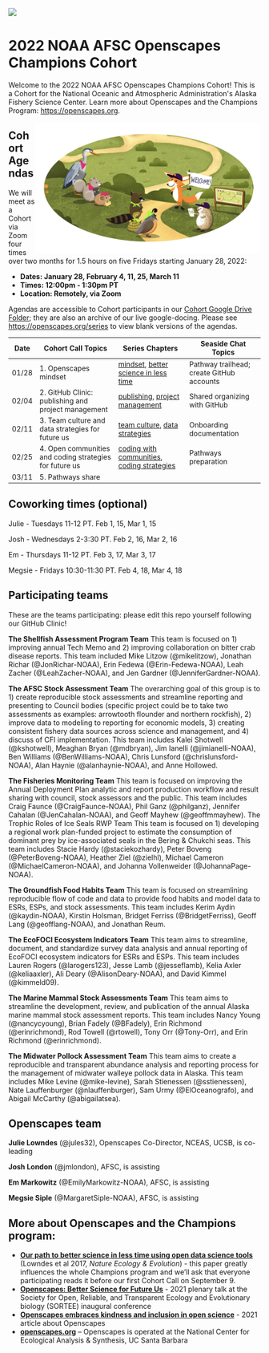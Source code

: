 <a align="left" href="https://github.com/Openscapes/2022-noaa-afsc/"><img src="https://github.githubassets.com/images/modules/logos_page/GitHub-Mark.png" width="35px"></a>

# 2022 NOAA AFSC Openscapes Champions Cohort

Welcome to the 2022 NOAA AFSC Openscapes Champions Cohort! This is a Cohort for the National Oceanic and Atmospheric Administration's Alaska Fishery Science Center. Learn more about Openscapes and the Champions Program: <https://openscapes.org>. 

<img align="right" src="horst-champions-trailhead.png" width="450">  

## Cohort Agendas

We will meet as a Cohort via Zoom four times over two months for 1.5 hours on five Fridays starting January 28, 2022:

- **Dates: January 28, February 4, 11, 25, March 11** 
- **Times: 12:00pm - 1:30pm PT**
- **Location: Remotely, via Zoom**

Agendas are accessible to Cohort participants in our [Cohort Google Drive Folder](https://drive.google.com/drive/folders/1UV_lBdCUonF3E6uW7AEFTHtlv3m_mejf?usp=sharing); they are also an archive of our live google-docing. Please see <https://openscapes.org/series> to view blank versions of the agendas. 

Date | Cohort Call Topics          | Series Chapters |      Seaside Chat Topics
----| ------------------|----------------------|--------------------------------
01/28 | 1. Openscapes mindset | [mindset](https://openscapes.github.io/series/mindset), [better science in less time](https://openscapes.github.io/series/bsilt) | Pathway trailhead; create GitHub accounts 
02/04 | 2. GitHub Clinic: publishing and project management <br> | [publishing](https://openscapes.github.io/series/github-pub), [project management](https://openscapes.github.io/series/github-issues) | Shared organizing with GitHub
02/11 | 3. Team culture and data strategies for future us | [team culture](https://openscapes.github.io/series/team-culture), [data strategies](https://openscapes.github.io/series/data-strategies) | Onboarding documentation 
02/25 | 4. Open communities and coding strategies for future us | [coding with communities](https://openscapes.github.io/series/communities), [coding strategies](https://openscapes.github.io/series/coding-strategies) | Pathways preparation
03/11 | 5. Pathways share |  | 

## Coworking times (optional)

Julie - Tuesdays 11-12 PT. Feb 1, 15, Mar 1, 15

Josh - Wednesdays 2-3:30 PT. Feb 2, 16, Mar 2, 16

Em - Thursdays 11-12 PT. Feb 3, 17, Mar 3, 17

Megsie - Fridays 10:30-11:30 PT. Feb 4, 18, Mar 4, 18


<!---
## Participating teams

These are the teams participating: please add any edits directly (we'll learn how in our GitHub Call!) Take some inspiration from here: https://github.com/Openscapes/2021-noaa-nmfs/blob/main/README.md

Add:
 - What kind of team you are (cross-divisional) or where you are from (division focusing on...)
 - Links to your program and what you are working on together
 - Desciptions of your potientail projects. Feel free to list them out [1), 2), 3),...] or provide a longer description.
 - Who is on your team
--->

## Participating teams

These are the teams participating: please edit this repo yourself following our GitHub Clinic!

**The Shellfish Assessment Program Team** This team is focused on 1) improving annual Tech Memo and 2) improving collaboration on bitter crab disease reports. This team included Mike Litzow (@mikelitzow), Jonathan Richar (@JonRichar-NOAA), Erin Fedewa (@Erin-Fedewa-NOAA), Leah Zacher (@LeahZacher-NOAA), and Jen Gardner (@JenniferGardner-NOAA).

**The AFSC Stock Assessment Team** The overarching goal of this group is to 1) create reproducible stock assessments and streamline reporting and presenting to Council bodies (specific project could be to take two assessments as examples: arrowtooth flounder and northern rockfish), 2) improve data to modeling to reporting for economic models, 3) creating consistent fishery data sources across science and management, and 4) discuss of CFI implementation. This team includes Kalei Shotwell (@kshotwell), Meaghan Bryan (@mdbryan), Jim Ianelli (@jimianelli-NOAA), Ben Williams (@BenWilliams-NOAA), Chris Lunsford (@chrislunsford-NOAA), Alan Haynie (@alanhaynie-NOAA), and Anne Hollowed.

**The Fisheries Monitoring Team** This team is focused on improving the Annual Deployment Plan analytic and report production workflow and result sharing with council, stock assessors and the public. This team includes Craig Faunce (@CraigFaunce-NOAA), Phil Ganz (@philganz), Jennifer Cahalan (@JenCahalan-NOAA), and Geoff Mayhew (@geoffmmayhew).
The Trophic Roles of Ice Seals RWP Team This team is focused on 1) developing a regional work plan-funded project to estimate the consumption of dominant prey by ice-associated seals in the Bering & Chukchi seas. This team includes Stacie Hardy (@staciekozhardy), Peter Boveng (@PeterBoveng-NOAA), Heather Ziel (@zielhl), Michael Cameron (@MichaelCameron-NOAA), and Johanna Vollenweider (@JohannaPage-NOAA).

**The Groundfish Food Habits Team** This team is focused on streamlining reproducible flow of code and data to provide food habits and model data to ESRs, ESPs, and stock assessments. This team includes Kerim Aydin (@kaydin-NOAA), Kirstin Holsman, Bridget Ferriss (@BridgetFerriss), Geoff Lang (@geofflang-NOAA), and Jonathan Reum.

**The EcoFOCI Ecosystem Indicators Team** This team aims to streamline, document, and standardize survey data analysis and annual reporting of EcoFOCI ecosystem indicators for ESRs and ESPs. This team includes Lauren Rogers (@larogers123), Jesse Lamb (@jesseflamb), Kelia Axler (@keliaaxler), Ali Deary (@AlisonDeary-NOAA), and David Kimmel (@kimmeld09).

**The Marine Mammal Stock Assessments Team** This team aims to streamline the development, review, and publication of the annual Alaska marine mammal stock assessment reports. This team includes Nancy Young (@nancycyoung), Brian Fadely (@BFadely), Erin Richmond (@erinrichmond), Rod Towell (@rtowell), Tony Orr (@Tony-Orr), and Erin Richmond (@erinrichmond).

**The Midwater Pollock Assessment Team** This team aims to create a reproducible and transparent abundance analysis and reporting process for the management of midwater walleye pollock data in Alaska. This team includes Mike Levine (@mike-levine), Sarah Stienessen (@sstienessen), Nate Lauffenburger (@nlauffenburger), Sam Urmy (@ElOceanografo), and Abigail McCarthy (@abigailatsea).


## Openscapes team

**Julie Lowndes** (@jules32), Openscapes Co-Director, NCEAS, UCSB, is co-leading

**Josh London** (@jmlondon), AFSC, is assisting

**Em Markowitz** (@EmilyMarkowitz-NOAA), AFSC, is assisting

**Megsie Siple** (@MargaretSiple-NOAA), AFSC, is assisting


## More about Openscapes and the Champions program:

* **[Our path to better science in less time using open data science tools](https://www.nature.com/articles/s41559-017-0160)** (Lowndes et al 2017, _Nature Ecology & Evolution_) - this paper greatly influences the whole Champions program and we’ll ask that everyone participating reads it before our first Cohort Call on September 9. 
* **[Openscapes: Better Science for Future Us](https://docs.google.com/presentation/d/1HGw4P095-lblHiGQHXYidHiVysjrPxuojxTxKtE13vk/edit#slide=id.ge2b7c2f974_0_2017)** - 2021 plenary talk at the Society for Open, Reliable, and Transparent Ecology and Evolutionary biology (SORTEE) inaugural conference 
* **[Openscapes embraces kindness and inclusion in open science](https://sparcopen.org/impact-story/openscapes-embraces-kindness-and-inclusion-of-open-science/)** - 2021 article about Openscapes
* **[openscapes.org](https://openscapes.org/)** – Openscapes is operated at the National Center for Ecological Analysis & Synthesis, UC Santa Barbara


